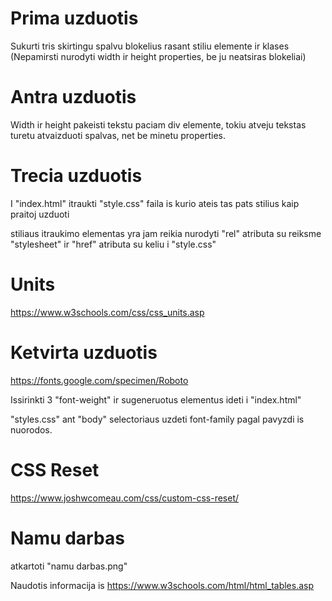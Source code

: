 # Prima uzduotis

Sukurti tris skirtingu spalvu blokelius rasant stiliu <head> elemente ir klases (Nepamirsti nurodyti width ir height properties, be ju neatsiras blokeliai)

# Antra uzduotis

Width ir height pakeisti tekstu paciam div elemente, tokiu atveju tekstas turetu atvaizduoti spalvas, net be minetu properties.


# Trecia uzduotis

I "index.html" itraukti "style.css" faila is kurio ateis tas pats stilius kaip praitoj uzduoti

stiliaus itraukimo elementas yra <link> jam reikia nurodyti "rel" atributa su reiksme "stylesheet" ir "href" atributa su keliu i "style.css"

# Units

https://www.w3schools.com/css/css_units.asp

# Ketvirta uzduotis

https://fonts.google.com/specimen/Roboto

Issirinkti 3 "font-weight" ir sugeneruotus elementus ideti i "index.html"

"styles.css" ant "body" selectoriaus uzdeti font-family pagal pavyzdi is nuorodos.

# CSS Reset

https://www.joshwcomeau.com/css/custom-css-reset/

# Namu darbas

atkartoti "namu darbas.png" 

Naudotis informacija is https://www.w3schools.com/html/html_tables.asp